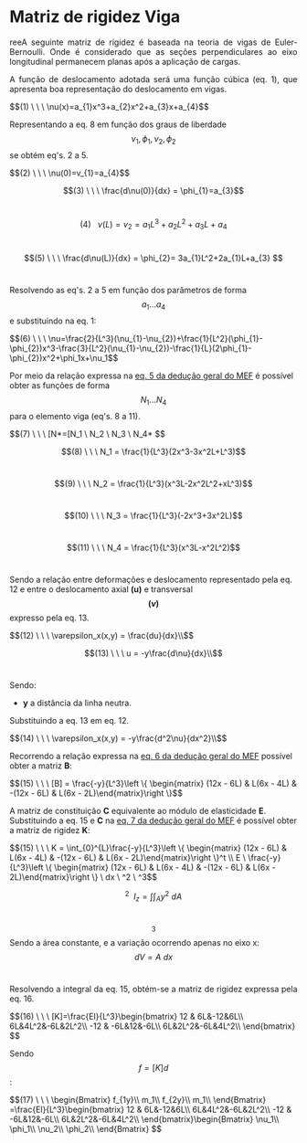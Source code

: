 <script src="https://polyfill.io/v3/polyfill.min.js?features=es6"></script>
<script id="MathJax-script" async src="https://cdn.jsdelivr.net/npm/mathjax@3/es5/tex-mml-chtml.js"></script>

# Matriz de rigidez Viga
 
<p style="text-align: justify;">reeA seguinte matriz de rigidez é baseada na teoria de vigas de Euler-Bernoulli. Onde é considerado que as seções perpendiculares ao eixo longitudinal permanecem planas após a aplicação de cargas.</p>

<p style="text-align: justify;">A função de deslocamento adotada será uma função cúbica (eq. 1), que apresenta boa representação do deslocamento em vigas.</p>
$$(1) \ \ \   \nu(x)=a_{1}x^3+a_{2}x^2+a_{3}x+a_{4}$$

Representando a eq. 8 em função dos graus de liberdade $$\nu_1, \phi_1, \nu_2, \phi_2$$ se obtém eq's. 2 a 5.
<p style="text-align: justify;"> </p>
$$(2) \ \ \      \nu(0)=v_{1}=a_{4}$$<br/>

$$(3) \ \ \      \frac{d\nu(0)}{dx} = \phi_{1}=a_{3}$$<br/>

$$(4) \ \ \      \nu(L)=v_{2}=a_{1}L^3+a_{2}L^2+a_{3}L+a_{4}$$<br/>

$$(5) \ \ \      \frac{d\nu(L)}{dx} = \phi_{2}= 3a_{1}L^2+2a_{1}L+a_{3} $$<br/>

Resolvendo as eq's. 2 a 5 em função dos parâmetros de forma $$a_1 ... a_4$$ e substituindo na eq. 1:
<p style="text-align: justify;"> </p>
$$(6) \ \ \        \nu=\frac{2}{L^3}(\nu_{1}-\nu_{2})+\frac{1}{L^2}(\phi_{1}-\phi_{2})x^3-\frac{3}{L^2}(\nu_{1}-\nu_{2})-\frac{1}{L}(2\phi_{1}-\phi_{2})x^2+\phi_1x+\nu_1$$

Por meio da relação expressa na [eq. 5 da dedução geral do MEF](https://wmpjrufg.github.io/ANALISEMATRICIAL/LIBRARY_MATRIX_ELEMENTS.html) é possível obter as funções de forma $$N_1 ... N_4$$ para o elemento viga (eq's. 8 a 11).
<p style="text-align: justify;"> </p>
$$(7) \ \ \  [N*=[N_1 \ N_2 \ N_3 \ N_4* $$<br/>

$$(8) \ \ \  N_1 = \frac{1}{L^3}(2x^3-3x^2L+L^3)$$<br/>

$$(9) \ \ \  N_2 = \frac{1}{L^3}(x^3L-2x^2L^2+xL^3)$$<br/>

$$(10) \ \ \  N_3 = \frac{1}{L^3}(-2x^3+3x^2L)$$<br/>

$$(11) \ \ \  N_4 = \frac{1}{L^3}(x^3L-x^2L^2)$$<br/>

Sendo a relação entre deformações e deslocamento representado pela eq. 12 e entre o deslocamento axial **(u)** e transversal **$$(\nu)$$** expresso pela eq. 13.
<p style="text-align: justify;"> </p>
$$(12) \ \ \  \varepsilon_x(x,y) = \frac{du}{dx}\\$$<br/>

$$(13) \ \ \  u = -y\frac{d\nu}{dx}\\$$<br/>

Sendo:
+ **y** a distância da linha neutra.

<p style="text-align: justify;">Substituindo a eq. 13 em eq. 12.</p>
$$(14) \ \ \  \varepsilon_x(x,y) = -y\frac{d^2\nu}{dx^2}\\$$

Recorrendo a relação expressa na [eq. 6 da dedução geral do MEF](https://wmpjrufg.github.io/ANALISEMATRICIAL/LIBRARY_MATRIX_ELEMENTS.html)  possível obter a matriz **B**:
<p style="text-align: justify;"> </p>
$$(15) \ \ \  [B] = \frac{-y}{L^3}\left \{ \begin{matrix} (12x - 6L) &  L(6x - 4L) & -(12x - 6L) & L(6x - 2L)\end{matrix}\right \}$$

A matriz de constituição **C** equivalente ao módulo de elasticidade **E**.
Substituindo a eq. 15  e **C** na [eq. 7 da dedução geral do MEF](https://wmpjrufg.github.io/ANALISEMATRICIAL/LIBRARY_MATRIX_ELEMENTS.html) é possível obter a matriz de rigidez **K**:
<p style="text-align: justify;"> </p>
$$(15) \ \ \     K = \int_{0}^{L}\frac{-y}{L^3}\left \{ \begin{matrix} (12x - 6L) &  L(6x - 4L) & -(12x - 6L) & L(6x - 2L)\end{matrix}\right \}^t \\ E \ \frac{-y}{L^3}\left \{ \begin{matrix} (12x - 6L) &  L(6x - 4L) & -(12x - 6L) & L(6x - 2L)\end{matrix}\right \} \ dx \ ^2 \ ^3$$<br/>

$$^2 \ \  I_z = \int\int_{A}^{}y^2 \ dA$$<br/>

$$^3$$ Sendo a área constante, e a variação ocorrendo apenas no eixo x: $$dV = A \ dx$$<br/>


<p style="text-align: justify;">Resolvendo a integral da eq. 15, obtém-se a matriz de rigidez expressa pela eq. 16.</p>
$$(16) \ \ \  
[K]=\frac{EI}{L^3}\begin{bmatrix}
12 & 6L&-12&6L\\
6L&4L^2&-6L&2L^2\\
-12 & -6L&12&-6L\\
6L&2L^2&-6L&4L^2\\
\end{bmatrix}
$$

Sendo $${f} = [K]{d}$$:
<p style="text-align: justify;"></p>
$$(17) \ \ \  
\begin{Bmatrix}
f_{1y}\\
m_1\\
f_{2y}\\
m_1\\
\end{Bmatrix} =\frac{EI}{L^3}\begin{bmatrix}
12 & 6L&-12&6L\\
6L&4L^2&-6L&2L^2\\
-12 & -6L&12&-6L\\
6L&2L^2&-6L&4L^2\\
\end{bmatrix}\begin{Bmatrix}
\nu_1\\
\phi_1\\
\nu_2\\
\phi_2\\
\end{Bmatrix}
$$

     
